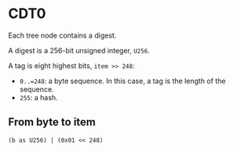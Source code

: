# CDT0

Each tree node contains a digest.

A digest is a 256-bit unsigned integer, `U256`.

A tag is eight highest bits, `item >> 248`:
- `0..=248`: a byte sequence. In this case, a tag is the length of the sequence.
- `255`: a hash.

## From byte to item

`(b as U256) | (0x01 << 248)`
